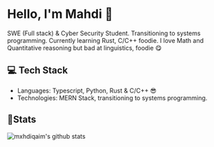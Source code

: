 <h1>Hello, I'm Mahdi 👋</h1>

SWE (Full stack) & Cyber Security Student. Transitioning to systems programming. Currently learning Rust, C/C++ foodie. I love Math and Quantitative reasoning but bad at linguistics, foodie 😋

## 💻 Tech Stack

- Languages: Typescript, Python, Rust & C/C++ 😎
- Technologies: MERN Stack, transitioning to systems programming.

## 📝Stats

![mxhdiqaim's github stats](https://github-readme-stats.vercel.app/api?username=mxhdiqaim&show_icons=true&count_private=true&title_color=70a5fd&icon_color=bf91f3&text_color=38bdae&bg_color=0d1117)
